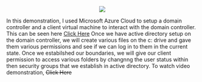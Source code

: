 <p align="center">
<img src="https://d1ka0itfguscri.cloudfront.net/r5Jl/2023/04/14/07/46/c0f2imVaN7p/preview.jpg">
</p>

In this demonstration, I used Microsoft Azure Cloud to setup a domain controller and a client virtual machine to interact with the domain controller. This can be seen here  <a href="https://youtu.be/3EPa4qw4P1k?t=55">Click Here</a>
Once we have active directory setup on the domain controller, we will create various files on the c: drive and gave them various permissions and see if we can log in to them in the current state. Once we estabilshed our boundaries, we will give our client permission to access various folders by changnng the user status within then security groups that we establish in active directory.
To watch video demonstration, <s href="https://youtu.be/_IaOPKkxWWw">Click Here</a>
